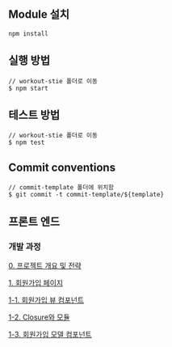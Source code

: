## Module 설치
```shell
npm install
```

## 실행 방법
```shell
// workout-stie 폴더로 이동
$ npm start
```

## 테스트 방법
```shell
// workout-stie 폴더로 이동
$ npm test
```
## Commit conventions
```shell
// commit-template 폴더에 위치함
$ git commit -t commit-template/${template}
```
## 프론트 엔드

### 개발 과정 
[0. 프로젝트 개요 및 전략](https://velog.io/@whow1101/0.-%ED%94%84%EB%A1%9C%EC%A0%9D%ED%8A%B8-%EA%B0%9C%EC%9A%94-%EB%B0%8F-%EC%A0%84%EB%9E%B5)

[1. 회원가입 페이지](https://velog.io/@whow1101/1.-%ED%9A%8C%EC%9B%90%EA%B0%80%EC%9E%85-%ED%8E%98%EC%9D%B4%EC%A7%80)

[1-1. 회원가입 뷰 컴포넌트](https://velog.io/@whow1101/1-1-%ED%9A%8C%EC%9B%90%EA%B0%80%EC%9E%85-%EB%B7%B0-%EC%BB%B4%ED%8F%AC%EB%84%8C%ED%8A%B8)

[1-2. Closure와 모듈](https://velog.io/@whow1101/1-2.-Closure%EC%99%80-%EB%AA%A8%EB%93%88)

[1-3. 회원가입 모델 컴포넌트](https://velog.io/@whow1101/1-3.-%ED%9A%8C%EC%9B%90%EA%B0%80%EC%9E%85-%EB%AA%A8%EB%8D%B8-%EC%BB%B4%ED%8F%AC%EB%84%8C%ED%8A%B8)